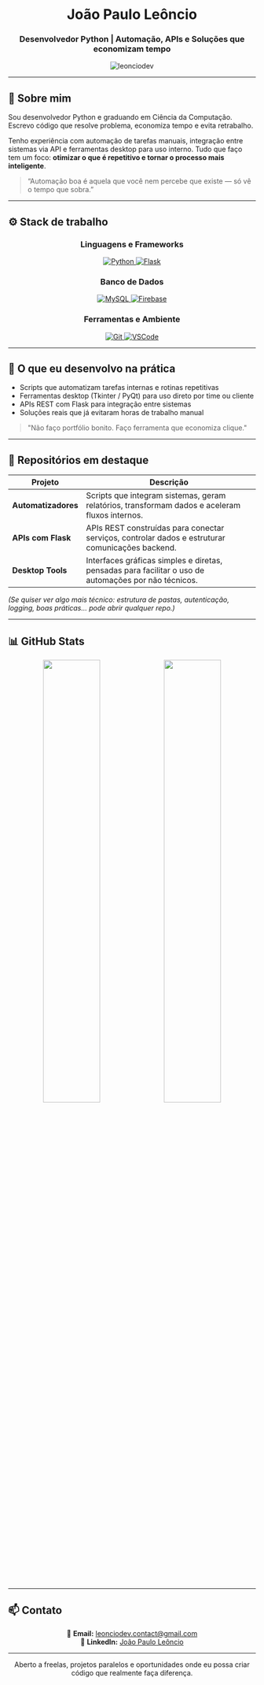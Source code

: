 <h1 align="center">João Paulo Leôncio</h1>
<h3 align="center">Desenvolvedor Python | Automação, APIs e Soluções que economizam tempo</h3>

<p align="center">
  <img src="https://komarev.com/ghpvc/?username=leonciodev&label=Visualizações&color=0e75b6&style=flat" alt="leonciodev" />
</p>

---

## 🧠 Sobre mim

Sou desenvolvedor Python e graduando em Ciência da Computação.  
Escrevo código que resolve problema, economiza tempo e evita retrabalho.

Tenho experiência com automação de tarefas manuais, integração entre sistemas via API e ferramentas desktop para uso interno. Tudo que faço tem um foco: **otimizar o que é repetitivo e tornar o processo mais inteligente**.

> “Automação boa é aquela que você nem percebe que existe — só vê o tempo que sobra.”

---

## ⚙️ Stack de trabalho

<div align="center">

### Linguagens e Frameworks  
<a href="https://www.python.org/" target="_blank">
  <img src="https://img.shields.io/badge/Python-3670A0?style=for-the-badge&logo=python&logoColor=ffdd54" alt="Python" />
</a>
<a href="https://flask.palletsprojects.com/" target="_blank">
  <img src="https://img.shields.io/badge/Flask-000000?style=for-the-badge&logo=flask&logoColor=white" alt="Flask" />
</a>

### Banco de Dados  
<a href="https://www.mysql.com/" target="_blank">
  <img src="https://img.shields.io/badge/MySQL-00000F?style=for-the-badge&logo=mysql&logoColor=white" alt="MySQL" />
</a>
<a href="https://firebase.google.com/" target="_blank">
  <img src="https://img.shields.io/badge/Firebase-ffca28?style=for-the-badge&logo=firebase&logoColor=black" alt="Firebase" />
</a>

### Ferramentas e Ambiente  
<a href="https://git-scm.com/" target="_blank">
  <img src="https://img.shields.io/badge/Git-F05032?style=for-the-badge&logo=git&logoColor=white" alt="Git" />
</a>
<a href="https://code.visualstudio.com/" target="_blank">
  <img src="https://img.shields.io/badge/VS_Code-007ACC?style=for-the-badge&logo=visual%20studio%20code&logoColor=white" alt="VSCode" />
</a>

</div>

---

## 🔧 O que eu desenvolvo na prática

- Scripts que automatizam tarefas internas e rotinas repetitivas
- Ferramentas desktop (Tkinter / PyQt) para uso direto por time ou cliente
- APIs REST com Flask para integração entre sistemas
- Soluções reais que já evitaram horas de trabalho manual

> "Não faço portfólio bonito. Faço ferramenta que economiza clique."

---

## 📌 Repositórios em destaque

| Projeto | Descrição |
|--------|-----------|
| **Automatizadores** | Scripts que integram sistemas, geram relatórios, transformam dados e aceleram fluxos internos. |
| **APIs com Flask** | APIs REST construídas para conectar serviços, controlar dados e estruturar comunicações backend. |
| **Desktop Tools** | Interfaces gráficas simples e diretas, pensadas para facilitar o uso de automações por não técnicos. |

*(Se quiser ver algo mais técnico: estrutura de pastas, autenticação, logging, boas práticas... pode abrir qualquer repo.)*

---

## 📊 GitHub Stats

<div align="center">
  <img src="https://github-readme-stats.vercel.app/api?username=leonciodev&show_icons=true&theme=radical" width="48%" />
  <img src="https://github-readme-stats.vercel.app/api/top-langs/?username=leonciodev&layout=compact&theme=radical" width="48%" />
</div>

---

## 📫 Contato

<p align="center">
  📧 <strong>Email:</strong> <a href="mailto:leonciodev.contact@gmail.com">leonciodev.contact@gmail.com</a>  
  <br />
  🔗 <strong>LinkedIn:</strong> <a href="https://www.linkedin.com/in/jo%C3%A3o-paulo-le%C3%B4ncio-78071627b/">João Paulo Leôncio</a>
</p>

---

<p align="center">
  Aberto a freelas, projetos paralelos e oportunidades onde eu possa criar código que realmente faça diferença.
</p>
